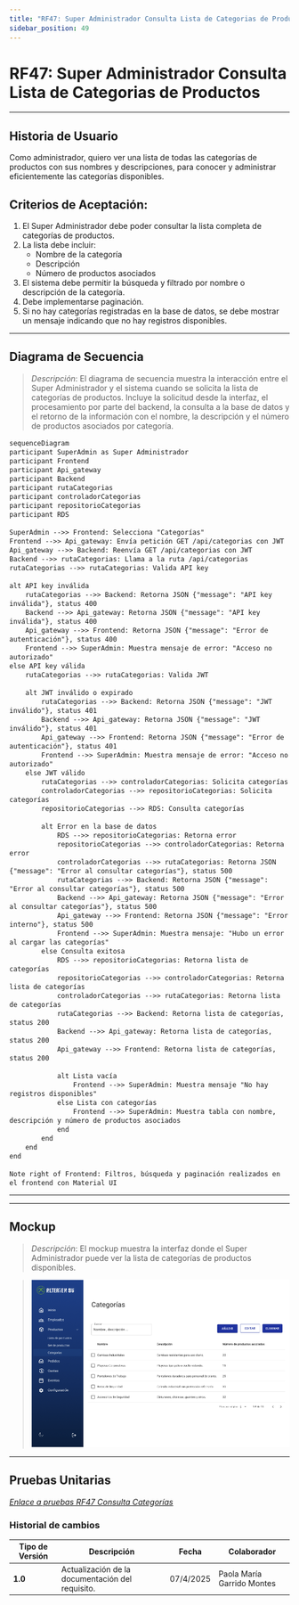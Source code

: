 ```yaml
---
title: "RF47: Super Administrador Consulta Lista de Categorias de Productos"
sidebar_position: 49
---
```


# RF47: Super Administrador Consulta Lista de Categorias de Productos

---

## Historia de Usuario

Como administrador, quiero ver una lista de todas las categorías de productos con sus nombres y descripciones, para conocer y administrar eficientemente las categorías disponibles.

## **Criterios de Aceptación:**

1. El Super Administrador debe poder consultar la lista completa de categorías de productos.
2. La lista debe incluir:
   - Nombre de la categoría
   - Descripción
   - Número de productos asociados
3. El sistema debe permitir la búsqueda y filtrado por nombre o descripción de la categoría.
4. Debe implementarse paginación.
5. Si no hay categorías registradas en la base de datos, se debe mostrar un mensaje indicando que no hay registros disponibles.


---

## **Diagrama de Secuencia**

> _Descripción_: El diagrama de secuencia muestra la interacción entre el Super Administrador y el sistema cuando se solicita la lista de categorías de productos. Incluye la solicitud desde la interfaz, el procesamiento por parte del backend, la consulta a la base de datos y el retorno de la información con el nombre, la descripción y el número de productos asociados por categoría.

```mermaid
sequenceDiagram
participant SuperAdmin as Super Administrador
participant Frontend
participant Api_gateway
participant Backend
participant rutaCategorias
participant controladorCategorias
participant repositorioCategorias
participant RDS

SuperAdmin -->> Frontend: Selecciona "Categorías"
Frontend -->> Api_gateway: Envía petición GET /api/categorias con JWT
Api_gateway -->> Backend: Reenvía GET /api/categorias con JWT
Backend -->> rutaCategorias: Llama a la ruta /api/categorias
rutaCategorias -->> rutaCategorias: Valida API key

alt API key inválida
    rutaCategorias -->> Backend: Retorna JSON {"message": "API key inválida"}, status 400
    Backend -->> Api_gateway: Retorna JSON {"message": "API key inválida"}, status 400
    Api_gateway -->> Frontend: Retorna JSON {"message": "Error de autenticación"}, status 400
    Frontend -->> SuperAdmin: Muestra mensaje de error: "Acceso no autorizado"
else API key válida
    rutaCategorias -->> rutaCategorias: Valida JWT

    alt JWT inválido o expirado
        rutaCategorias -->> Backend: Retorna JSON {"message": "JWT inválido"}, status 401
        Backend -->> Api_gateway: Retorna JSON {"message": "JWT inválido"}, status 401
        Api_gateway -->> Frontend: Retorna JSON {"message": "Error de autenticación"}, status 401
        Frontend -->> SuperAdmin: Muestra mensaje de error: "Acceso no autorizado"
    else JWT válido
        rutaCategorias -->> controladorCategorias: Solicita categorías
        controladorCategorias -->> repositorioCategorias: Solicita categorías
        repositorioCategorias -->> RDS: Consulta categorías

        alt Error en la base de datos
            RDS -->> repositorioCategorias: Retorna error
            repositorioCategorias -->> controladorCategorias: Retorna error
            controladorCategorias -->> rutaCategorias: Retorna JSON {"message": "Error al consultar categorías"}, status 500
            rutaCategorias -->> Backend: Retorna JSON {"message": "Error al consultar categorías"}, status 500
            Backend -->> Api_gateway: Retorna JSON {"message": "Error al consultar categorías"}, status 500
            Api_gateway -->> Frontend: Retorna JSON {"message": "Error interno"}, status 500
            Frontend -->> SuperAdmin: Muestra mensaje: "Hubo un error al cargar las categorías"
        else Consulta exitosa
            RDS -->> repositorioCategorias: Retorna lista de categorías
            repositorioCategorias -->> controladorCategorias: Retorna lista de categorías
            controladorCategorias -->> rutaCategorias: Retorna lista de categorías
            rutaCategorias -->> Backend: Retorna lista de categorías, status 200
            Backend -->> Api_gateway: Retorna lista de categorías, status 200
            Api_gateway -->> Frontend: Retorna lista de categorías, status 200

            alt Lista vacía
                Frontend -->> SuperAdmin: Muestra mensaje "No hay registros disponibles"
            else Lista con categorías
                Frontend -->> SuperAdmin: Muestra tabla con nombre, descripción y número de productos asociados
            end
        end
    end
end

Note right of Frontend: Filtros, búsqueda y paginación realizados en el frontend con Material UI
```

---

---

## **Mockup**

> _Descripción_: El mockup muestra la interfaz donde el Super Administrador puede ver la lista de categorías de productos disponibles.

> ![Interfaz de consultar lista de categorías](imagenes/mockupConsultarListaCategorias.png)

---

## **Pruebas Unitarias**

_<u>[Enlace a pruebas RF47 Consulta Categorías](https://docs.google.com/spreadsheets/d/1NLGwGrGA5PVOEzLaqxa8Ts1D_Ng3QzzqNKWJYUzxD-M/edit?usp=sharing)</u>_

### Historial de cambios

| **Tipo de Versión** | **Descripción**                                 | **Fecha** | **Colaborador**               |
| ------------------- | ----------------------------------------------- | --------- | ----------------------------- |
| **1.0**             | Actualización de la documentación del requisito. | 07/4/2025 | Paola María Garrido Montes    |